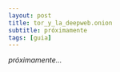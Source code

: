 ```yaml
---
layout: post
title: tor_y_la_deepweb.onion
subtitle: próximamente
tags: [guia]
---
```


*próximamente...*
